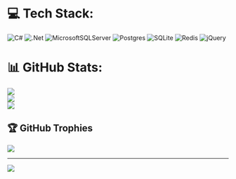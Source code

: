

# 💻 Tech Stack:
![C#](https://img.shields.io/badge/c%23-%23239120.svg?style=for-the-badge&logo=c-sharp&logoColor=white) ![.Net](https://img.shields.io/badge/.NET-5C2D91?style=for-the-badge&logo=.net&logoColor=white) ![MicrosoftSQLServer](https://img.shields.io/badge/Microsoft%20SQL%20Sever-CC2927?style=for-the-badge&logo=microsoft%20sql%20server&logoColor=white) ![Postgres](https://img.shields.io/badge/postgres-%23316192.svg?style=for-the-badge&logo=postgresql&logoColor=white) ![SQLite](https://img.shields.io/badge/sqlite-%2307405e.svg?style=for-the-badge&logo=sqlite&logoColor=white) ![Redis](https://img.shields.io/badge/redis-%23DD0031.svg?style=for-the-badge&logo=redis&logoColor=white) ![jQuery](https://img.shields.io/badge/jquery-%230769AD.svg?style=for-the-badge&logo=jquery&logoColor=white)
# 📊 GitHub Stats:
![](https://github-readme-stats.vercel.app/api?username=mguler1&theme=blue-green&hide_border=true&include_all_commits=true&count_private=false)<br/>
![](https://github-readme-streak-stats.herokuapp.com/?user=mguler1&theme=blue-green&hide_border=true)<br/>
![](https://github-readme-stats.vercel.app/api/top-langs/?username=mguler1&theme=blue-green&hide_border=true&include_all_commits=true&count_private=false&layout=compact)

## 🏆 GitHub Trophies
![](https://github-profile-trophy.vercel.app/?username=mguler1&theme=radical&no-frame=false&no-bg=true&margin-w=4)

---
[![](https://visitcount.itsvg.in/api?id=mguler1&icon=0&color=0)](https://visitcount.itsvg.in)

<!-- Proudly created with GPRM ( https://gprm.itsvg.in ) -->
